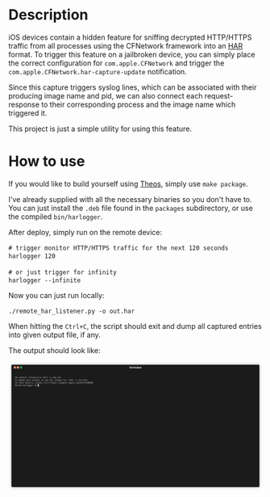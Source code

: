 # Description

iOS devices contain a hidden feature for sniffing decrypted HTTP/HTTPS traffic from all processes using the CFNetwork
framework into
an [HAR](https://en.wikipedia.org/wiki/HAR_(file_format)#:~:text=The%20specification%20for%20the%20HTTP,Wide%20Web%20Consortium%20(W3C).)
format. To trigger this feature on a jailbroken device, you can simply place the correct configuration
for `com.apple.CFNetwork` and trigger the `com.apple.CFNetwork.har-capture-update` notification.

Since this capture triggers syslog lines, which can be associated with their producing image name
and pid, we can also connect each request-response to their corresponding process and the image
name which triggered it.

This project is just a simple utility for using this feature.

# How to use

If you would like to build yourself using [Theos](https://github.com/theos/theos/wiki), simply use `make package`.

I've already supplied with all the necessary binaries so you don't have to. You can just install the `.deb` file found
in the `packages` subdirectory, or use the compiled `bin/harlogger`.

After deploy, simply run on the remote device:

```shell
# trigger monitor HTTP/HTTPS traffic for the next 120 seconds
harlogger 120

# or just trigger for infinity
harlogger --infinite
```

Now you can just run locally:

```shell
./remote_har_listener.py -o out.har
```

When hitting the `Ctrl+C`, the script should exit and dump all captured entries into given 
output file, if any.

The output should look like:

![](./example4.gif)


